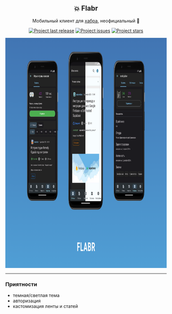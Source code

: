 <h2 align='center'>💥 Flabr</h2>
<p align='center'>Мобильный клиент для <a href="https://habr.com">хабра</a>, неофициальный 👀</p>
<p align="center">
  <a href="https://github.com/iska9der/flabr/releases"><img alt="Project last release" src="https://img.shields.io/github/v/release/iska9der/flabr"></a>
  <a href="https://github.com/iska9der/flabr/issues"><img alt="Project issues" src="https://img.shields.io/github/issues/iska9der/flabr"></a>
  <a href="https://github.com/iska9der/flabr/stargazers"><img alt="Project stars" src="https://img.shields.io/github/stars/iska9der/flabr"></a>
</p>

<p align='center'><img src="art/promo.png" height="720" /></p>
<hr style='height:1px;' />

### Приятности

- темная/светлая тема
- авторизация
- кастомизация ленты и статей
